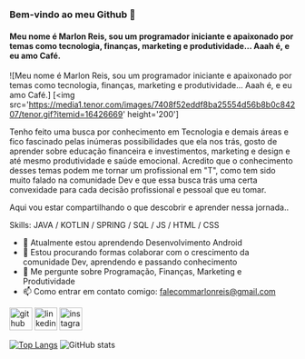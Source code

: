 ### Bem-vindo ao meu Github 👋
#### Meu nome é Marlon Reis, sou um programador iniciante e apaixonado por temas como tecnologia, finanças, marketing e produtividade...    Aaah é, e eu amo Café.
![Meu nome é Marlon Reis, sou um programador iniciante e apaixonado por temas como tecnologia, finanças, marketing e produtividade...    Aaah é, e eu amo Café.]
[<img src='https://media1.tenor.com/images/7408f52eddf8ba25554d56b8b0c84207/tenor.gif?itemid=16426669' height='200']

Tenho feito uma busca por conhecimento em Tecnologia e demais áreas e fico fascinado pelas inúmeras possibilidades que ela nos trás, gosto de aprender sobre educação financeira e investimentos, marketing e design e até mesmo produtividade e saúde emocional. Acredito que o conhecimento desses temas podem me tornar um profissional em "T", como tem sido muito falado na comunidade Dev e que essa busca trás uma certa convexidade para cada decisão profissional e pessoal que eu tomar.

Aqui vou estar compartilhando o que descobrir e aprender nessa jornada..

Skills: JAVA / KOTLIN / SPRING / SQL / JS / HTML / CSS 


- 🌱 Atualmente estou aprendendo Desenvolvimento Android 
- 👯 Estou procurando formas colaborar com o crescimento da comunidade Dev, aprendendo e passando conhecimento
- 💬 Me pergunte sobre Programação, Finanças, Marketing e Produtividade
- 📫 Como entrar em contato comigo: falecommarlonreis@gmail.com 


[<img src='https://cdn.jsdelivr.net/npm/simple-icons@3.0.1/icons/github.svg' alt='github' height='40'>](https://github.com/expoilderk)  [<img src='https://cdn.jsdelivr.net/npm/simple-icons@3.0.1/icons/linkedin.svg' alt='linkedin' height='40'>](https://www.linkedin.com/in/marlonreismdesa/)  [<img src='https://cdn.jsdelivr.net/npm/simple-icons@3.0.1/icons/instagram.svg' alt='instagram' height='40'>](https://www.instagram.com/marlonrmds/)  

[![Top Langs](https://github-readme-stats.vercel.app/api/top-langs/?username=expoilderk)](https://github.com/anuraghazra/github-readme-stats) ![GitHub stats](https://github-readme-stats.vercel.app/api?username=expoilderk&show_icons=true)  
